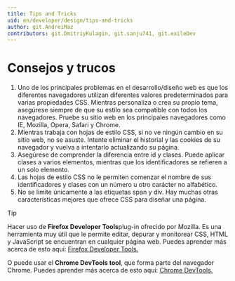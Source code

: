 ```yaml
---
title: Tips and Tricks
uid: en/developer/design/tips-and-tricks
author: git.AndreiMaz
contributors: git.DmitriyKulagin, git.sanju741, git.exileDev
---
```


# Consejos y trucos

1. Uno de los principales problemas en el desarrollo/diseño web es que los diferentes navegadores utilizan diferentes valores predeterminados para varias propiedades CSS. Mientras personaliza o crea su propio tema, asegúrese siempre de que su estilo sea compatible con todos los navegadores. Pruebe su sitio web en los principales navegadores como IE, Mozilla, Opera, Safari y Chrome.
1. Mientras trabaja con hojas de estilo CSS, si no ve ningún cambio en su sitio web, no se asuste. Intente eliminar el historial y las cookies de su navegador y vuelva a intentarlo actualizando su página.
1. Asegúrese de comprender la diferencia entre id y clases. Puede aplicar clases a varios elementos, mientras que los identificadores se refieren a un solo elemento.
1. Las hojas de estilo CSS no le permiten comenzar el nombre de sus identificadores y clases con un número u otro carácter no alfabético.
1. No se limite únicamente a las etiquetas span y div. Hay muchas otras características mejores que ofrece CSS para diseñar una página.

> [!TIP]
> 
> Hacer uso de **Firefox Developer Tools**plug-in ofrecido por Mozilla. Es una herramienta muy útil que le permite editar, depurar y monitorear CSS, HTML y JavaScript se encuentran en cualquier página web. Puedes aprender más acerca de esto aquí: [Firefox Developer Tools.](https://developer.mozilla.org/en-US/docs/Tools) 
> 
> O puede usar el **Chrome DevTools tool**, que forma parte del navegador Chrome. Puedes aprender más acerca de esto aquí: [Chrome DevTools.](https://developers.google.com/web/tools/chrome-devtools)
